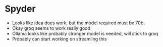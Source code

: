 # Spyder

- Looks like idea does work, but the model required must be 70b.
- Okay groq seems to work really good
-  Ollama looks like probably stronger model is needed, will stick to groq
- Probably can start working on streamling this